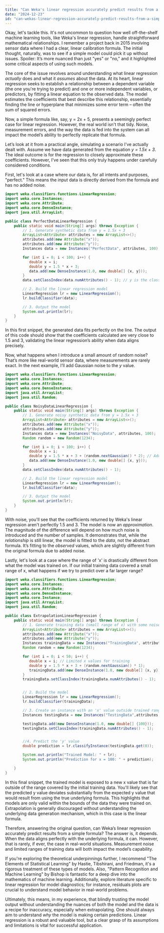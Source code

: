```yaml
---
title: "Can Weka's linear regression accurately predict results from a simple formula?"
date: "2024-12-23"
id: "can-wekas-linear-regression-accurately-predict-results-from-a-simple-formula"
---
```


Okay, let's tackle this. It's not uncommon to question how well off-the-shelf machine learning tools, like Weka's linear regression, handle straightforward mathematical relationships. I remember a project back in 2015 involving sensor data where I had a clear, linear calibration formula. The initial thought, naturally, was to see if a simple model could pick it up without issues. Spoiler: It’s more nuanced than just "yes" or "no," and it highlighted some critical aspects of using such models.

The core of the issue revolves around understanding what linear regression *actually* does and what it *assumes* about the data. At its heart, linear regression seeks to establish a relationship between a dependent variable (the one you're trying to predict) and one or more independent variables, or predictors, by fitting a linear equation to the observed data. The model estimates the coefficients that best describe this relationship, essentially finding the line or hyperplane that minimizes some error term – often the sum of squared errors.

Now, a simple formula like, say, y = 2x + 5, presents a seemingly perfect case for linear regression. However, the real world isn't that tidy. Noise, measurement errors, and the way the data is fed into the system can all impact the model’s ability to perfectly replicate that formula.

Let’s look at it from a practical angle, simulating a scenario I've actually dealt with. Assume we have data generated from the equation *y = 1.5x + 3*. The ideal outcome is for the regression to closely approximate these coefficients. However, I've seen that this only truly happens under carefully considered conditions.

First, let's look at a case where our data is, for all intents and purposes, "perfect." This means the input data is directly derived from the formula and has no added noise.

```java
import weka.classifiers.functions.LinearRegression;
import weka.core.Instances;
import weka.core.Attribute;
import weka.core.DenseInstance;
import java.util.ArrayList;

public class PerfectDataLinearRegression {
    public static void main(String[] args) throws Exception {
        // 1. Generate synthetic data from y = 1.5x + 3
        ArrayList<Attribute> attributes = new ArrayList<>();
        attributes.add(new Attribute("x"));
        attributes.add(new Attribute("y"));
        Instances data = new Instances("PerfectData", attributes, 100);

        for (int i = 0; i < 100; i++) {
           double x = i;
           double y = 1.5 * x + 3;
           data.add(new DenseInstance(1.0, new double[] {x, y}));
        }
        data.setClassIndex(data.numAttributes() - 1); // y is the class

        // 2. Build the linear regression model
        LinearRegression lr = new LinearRegression();
        lr.buildClassifier(data);

        // 3. Output the model
        System.out.println(lr);
    }
}
```

In this first snippet, the generated data fits perfectly on the line. The output of this code should show that the coefficients calculated are very close to 1.5 and 3, validating the linear regression’s ability when data aligns precisely.

Now, what happens when I introduce a small amount of random noise? That’s more like real-world sensor data, where measurements are rarely exact. In the next example, I’ll add Gaussian noise to the *y* value.

```java
import weka.classifiers.functions.LinearRegression;
import weka.core.Instances;
import weka.core.Attribute;
import weka.core.DenseInstance;
import java.util.ArrayList;
import java.util.Random;

public class NoisyDataLinearRegression {
    public static void main(String[] args) throws Exception {
        // 1. Generate noisy synthetic data from y = 1.5x + 3
        ArrayList<Attribute> attributes = new ArrayList<>();
        attributes.add(new Attribute("x"));
        attributes.add(new Attribute("y"));
        Instances data = new Instances("NoisyData", attributes, 100);
        Random random = new Random(1234);

        for (int i = 0; i < 100; i++) {
           double x = i;
           double y = 1.5 * x + 3 + (random.nextGaussian() * 2); // Added Gaussian noise with std dev of 2
           data.add(new DenseInstance(1.0, new double[] {x, y}));
        }
        data.setClassIndex(data.numAttributes() - 1);

        // 2. Build the linear regression model
        LinearRegression lr = new LinearRegression();
        lr.buildClassifier(data);

        // 3. Output the model
        System.out.println(lr);
    }
}
```

With noise, you'll see that the coefficients returned by Weka's linear regression aren't perfectly 1.5 and 3. The model is now an *approximation*. The magnitude of the difference will depend on how much noise is introduced and the number of samples. It demonstrates that, while the *relationship* is still linear, the model is fitted to the *data*, not the abstract formula. It’s fitting to the *observed* values, which are slightly different from the original formula due to added noise.

Lastly, let's look at a case where the range of 'x' is drastically different from what the model was trained on. If our initial training data covered a small range of x, what happens if we try to predict over a far larger range?

```java
import weka.classifiers.functions.LinearRegression;
import weka.core.Instances;
import weka.core.Attribute;
import weka.core.DenseInstance;
import weka.core.Instance;
import java.util.ArrayList;
import java.util.Random;

public class ExtrapolationLinearRegression {
    public static void main(String[] args) throws Exception {
        // 1. Generate training data (small range of x) with some noise
        ArrayList<Attribute> attributes = new ArrayList<>();
        attributes.add(new Attribute("x"));
        attributes.add(new Attribute("y"));
        Instances trainingData = new Instances("TrainingData", attributes, 50);
        Random random = new Random(1234);

        for (int i = 0; i < 50; i++) {
           double x = i; // Limited x values for training
           double y = 1.5 * x + 3 + (random.nextGaussian() * 1);
           trainingData.add(new DenseInstance(1.0, new double[] {x, y}));
        }
        trainingData.setClassIndex(trainingData.numAttributes() - 1);


        // 2. Build the model
        LinearRegression lr = new LinearRegression();
        lr.buildClassifier(trainingData);

        // 3. Create an instance with an 'x' value outside trained range
        Instances testingData = new Instances("TestingData",attributes,1);

        testingData.add(new DenseInstance(1.0, new double[] {100}));
        testingData.setClassIndex(trainingData.numAttributes() - 1);


        //4. Predict the 'y' value
        double prediction = lr.classifyInstance(testingData.get(0));

        System.out.println("Trained Model: " + lr);
        System.out.println("Prediction for x = 100: " + prediction);

    }
}
```

In this final snippet, the trained model is exposed to a new x value that is far outside of the range covered by the initial training data. You'll likely see that the predicted y value deviates substantially from the expected y value that would result from using the true underlying formula. This highlights that models are only valid within the bounds of the data they were trained on. Extrapolation is generally discouraged without understanding the underlying data generation mechanism, which in this case is the linear formula.

Therefore, answering the original question, can Weka’s linear regression accurately predict results from a simple formula? The answer is, it depends. When the data aligns perfectly with the underlying formula, it can. However, that is rarely, if ever, the case in real-world situations. Measurement noise and limited ranges of training data will both impact the model’s capability.

If you're exploring the theoretical underpinnings further, I recommend "The Elements of Statistical Learning" by Hastie, Tibshirani, and Friedman, it's a rigorous treatment of these types of models. Also, "Pattern Recognition and Machine Learning" by Bishop is fantastic for a deep dive into the mathematics of machine learning. Additionally, explore literature specific to linear regression for model diagnostics; for instance, residuals plots are crucial to understand model behavior in real-world problems.

Ultimately, this means, in my experience, that blindly trusting the model output without understanding the nuances of both the model and the data is a recipe for inaccuracy, especially when extrapolating. One should always aim to understand *why* the model is making certain predictions. Linear regression is a robust and valuable tool, but a clear grasp of its assumptions and limitations is vital for successful application.
